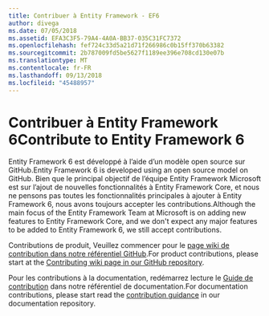 ```yaml
---
title: Contribuer à Entity Framework - EF6
author: divega
ms.date: 07/05/2018
ms.assetid: EFA3C3F5-79A4-4A0A-BB37-035C31FC7372
ms.openlocfilehash: fef724c33d5a21d71f266986c0b15ff370b63382
ms.sourcegitcommit: 2b787009fd5be5627f1189ee396e708cd130e07b
ms.translationtype: MT
ms.contentlocale: fr-FR
ms.lasthandoff: 09/13/2018
ms.locfileid: "45488957"
---
```

# <a name="contribute-to-entity-framework-6"></a><span data-ttu-id="a8c63-102">Contribuer à Entity Framework 6</span><span class="sxs-lookup"><span data-stu-id="a8c63-102">Contribute to Entity Framework 6</span></span>
<span data-ttu-id="a8c63-103">Entity Framework 6 est développé à l’aide d’un modèle open source sur GitHub.</span><span class="sxs-lookup"><span data-stu-id="a8c63-103">Entity Framework 6 is developed using an open source model on GitHub.</span></span> <span data-ttu-id="a8c63-104">Bien que le principal objectif de l’équipe Entity Framework Microsoft est sur l’ajout de nouvelles fonctionnalités à Entity Framework Core, et nous ne pensons pas toutes les fonctionnalités principales à ajouter à Entity Framework 6, nous avons toujours accepter les contributions.</span><span class="sxs-lookup"><span data-stu-id="a8c63-104">Although the main focus of the Entity Framework Team at Microsoft is on adding new features to Entity Framework Core, and we don't expect any major features to be added to Entity Framework 6, we still accept contributions.</span></span>

<span data-ttu-id="a8c63-105">Contributions de produit, Veuillez commencer pour le [page wiki de contribution dans notre référentiel GitHub](https://github.com/aspnet/EntityFramework6/wiki/Contributing).</span><span class="sxs-lookup"><span data-stu-id="a8c63-105">For product contributions, please start at the [Contributing wiki page in our GitHub repository](https://github.com/aspnet/EntityFramework6/wiki/Contributing).</span></span>

<span data-ttu-id="a8c63-106">Pour les contributions à la documentation, redémarrez lecture le [Guide de contribution](https://github.com/aspnet/EntityFramework.Docs/blob/master/CONTRIBUTING.md) dans notre référentiel de documentation.</span><span class="sxs-lookup"><span data-stu-id="a8c63-106">For documentation contributions, please start read the [contribution guidance](https://github.com/aspnet/EntityFramework.Docs/blob/master/CONTRIBUTING.md) in our documentation repository.</span></span>
